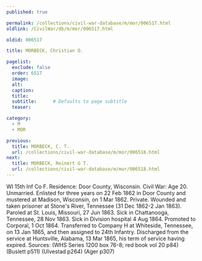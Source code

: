 ```yaml
---
published: true

permalink: /collections/civil-war-database/m/mor/006517.html
oldlink: /CivilWar/db/m/mor/006517.html

oldid: 006517

title: MORBECK, Christian O.

pagelist:
  exclude: false
  order: 6517
  image: 
  alt:
  caption:
  title:
  subtitle:      # Defaults to page subtitle
  teaser:

category: 
  - M 
  - MOR

previous:
  title: MORBECK, C. T.
  url: /collections/civil-war-database/m/mor/006516.html  
next:
  title: MORBECK, Reinert G T.
  url: /collections/civil-war-database/m/mor/006518.html   
---
```

WI 15th Inf Co F. Residence: Door County, Wisconsin. Civil War: Age 20. Unmarried. Enlisted for three years on 22 Feb 1862 in Door County and mustered at Madison, Wisconsin, on 1 Mar 1862. Private. Wounded and taken prisoner at Stone&#39;s River, Tennessee (31 Dec 1862-2 Jan 1863). Paroled at St. Louis, Missouri, 27 Jun 1863. Sick in Chattanooga, Tennessee, 28 Nov 1863. Sick in Division hospital 4 Aug 1864. Promoted to Corporal, 1 Oct 1864. Transferred to Company H at Whiteside, Tennessee, on 13 Jan 1865, and then assigned to 24th Infantry. Discharged from the service at Huntsville, Alabama, 13 Mar 1865, his term of service having expired. Sources: (WHS Series 1200 box 76-8; red book vol 20 p84) (Buslett p511) (Ulvestad p264) (Ager p307)